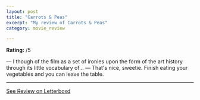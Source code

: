 ```yaml
---
layout: post
title: "Carrots & Peas"
excerpt: "My review of Carrots & Peas"
category: movie_review

---
```


**Rating:** /5

— I though of the film as a set of ironies upon the form of the art history through its little vocabulary of...
— That's nice, sweetie. Finish eating your vegetables and you can leave the table.

<hr>

[See Review on Letterboxd](https://boxd.it/5gWRrz)
